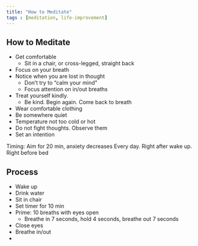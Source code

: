 ```yaml
---
title: "How to Meditate"
tags : [meditation, life-improvement]
---
```


## How to Meditate
- Get comfortable
	- Sit in a chair, or cross-legged, straight back
- Focus on your breath
- Notice when you are lost in thought
	- Don’t try to “calm your mind”
 	- Focus attention on in/out breaths
- Treat yourself kindly. 
	- Be kind. Begin again. Come back to breath
- Wear comfortable clothing
- Be somewhere quiet
- Temperature not too cold or hot
- Do not fight thoughts. Observe them
- Set an intention


Timing: Aim for 20 min, anxiety decreases
Every day. Right after wake up. Right before bed

## Process
- Wake up
- Drink water
- Sit in chair
- Set timer for 10 min
- Prime: 10 breaths with eyes open
	- Breathe in 7 seconds, hold 4 seconds, breathe out 7 seconds
- Close eyes
- Breathe in/out
- 